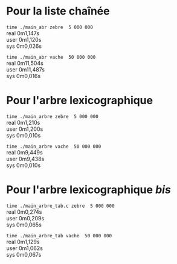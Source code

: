 # Pour la liste chaînée
```time ./main_abr zebre  5 000 000```  
real    0m1,147s  
user    0m1,120s  
sys     0m0,026s  

```time ./main_abr vache  50 000 000```  
real    0m11,504s  
user    0m11,487s  
sys     0m0,016s

# Pour l'arbre lexicographique 
```time ./main_arbre zebre  5 000 000```  
real    0m1,210s  
user    0m1,200s  
sys     0m0,010s  

```time ./main_arbre vache  50 000 000```  
real    0m9,449s  
user    0m9,438s  
sys     0m0,010s  

# Pour l'arbre lexicographique *bis*  
```time ./main_arbre_tab.c zebre  5 000 000```  
real    0m0,274s  
user    0m0,209s  
sys     0m0,065s  

```time ./main_arbre_tab vache  50 000 000```     
real    0m1,129s  
user    0m1,062s  
sys     0m0,067s  